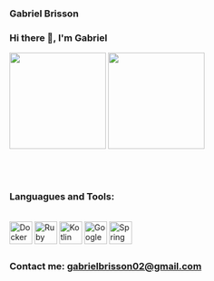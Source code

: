 ### Gabriel Brisson


### Hi there 👋, I'm Gabriel


<div>
  <a hreaf="https://github.com/gabrielbrisson">
  <img height="170em" src="https://github-readme-stats.vercel.app/api?username=gabrielbrisson&show_icons=true&theme=dark&include_all_commits=true&count_private=true"/>
  <img height="170em" src="https://github-readme-stats.vercel.app/api/top-langs/?username=gabrielbrisson&layout=compact&langs_count=7&theme=dark"/>
</div>
  
  <br></br>
  
  ### Languagues and Tools:
     
 <div  style="display: inline_block"><br>
  <img align="center" alt="Docker" heigth="30" width="40" src= "https://cdn.jsdelivr.net/gh/devicons/devicon/icons/docker/docker-plain.svg" />
  <img align="center" alt="Ruby" heigth="30" width="40" src="https://cdn.jsdelivr.net/gh/devicons/devicon/icons/ruby/ruby-original.svg" />
  <img align="center" alt="Kotlin" heigth="30" width="40" src="https://cdn.jsdelivr.net/gh/devicons/devicon/icons/kotlin/kotlin-original.svg" />
  <img align="center" alt="Google Cloud" heigth="30" width="40" src="https://cdn.jsdelivr.net/gh/devicons/devicon/icons/googlecloud/googlecloud-original.svg" />
  <img align="center" alt="Spring" heigth="30" width="40" src="https://cdn.jsdelivr.net/gh/devicons/devicon/icons/spring/spring-original.svg" />
 </div>
  
  ##
  
  ### Contact me: gabrielbrisson02@gmail.com
  
  
  
<!--
**GabrielBrisson/gabrielbrisson** is a ✨ _special_ ✨ repository because its `README.md` (this file) appears on your GitHub profile.


